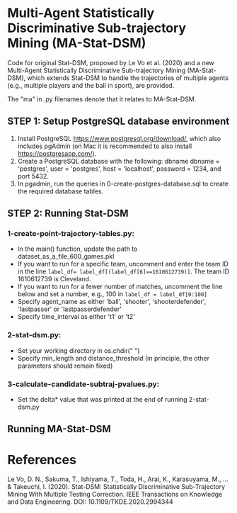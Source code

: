 # Multi-Agent Statistically Discriminative Sub-trajectory Mining (MA-Stat-DSM)
Code for original Stat-DSM, proposed by Le Vo et al. (2020) and a new Multi-Agent Statistically Discriminative Sub-trajectory Mining (MA-Stat-DSM), which extends Stat-DSM to handle the trajectories of multiple agents (e.g., multiple players and the ball in sport), are provided. 

The "ma" in .py filenames denote that it relates to MA-Stat-DSM.

## STEP 1: Setup PostgreSQL database environment
1. Install PostgreSQL https://www.postgresql.org/download/, which also includes pgAdmin (on Mac it is recommended to also install https://postgresapp.com/).
2. Create a PostgreSQL database with the following: dbname dbname = 'postgres', user = 'postgres', host = 'localhost', password = 1234, and port 5432.
3. In pgadmin, run the queries in 0-create-postgres-database.sql to create the required database tables.

## STEP 2: Running Stat-DSM 
### 1-create-point-trajectory-tables.py:    
- In the main() function, update the path to dataset_as_a_file_600_games.pkl
- If you want to run for a specific team, uncomment and enter the team ID in the line 
```label_df= label_df[(label_df[6]==1610612739)]```. The team ID 1610612739 is Cleveland.
- If you want to run for a fewer number of matches, uncomment the line below and set a number, e.g., 100 in ```label_df = label_df[0:100]```
- Specify agent_name as either 'ball', 'shooter', 'shooterdefender', 'lastpasser' or 'lastpasserdefender'
- Specify time_interval as either 't1' or 't2'

### 2-stat-dsm.py:  
- Set your working directory in os.chdir(" ")
- Specify min_length and distance_threshold (in principle, the other parameters should remain fixed) 

### 3-calculate-candidate-subtraj-pvalues.py:  
- Set the delta* value that was printed at the end of running 2-stat-dsm.py   

## Running MA-Stat-DSM   

# References
Le Vo, D. N., Sakuma, T., Ishiyama, T., Toda, H., Arai, K., Karasuyama, M., ... & Takeuchi, I. (2020). Stat-DSM: Statistically Discriminative Sub-Trajectory Mining With Multiple Testing Correction. IEEE Transactions on Knowledge and Data Engineering. DOI: 10.1109/TKDE.2020.2994344
